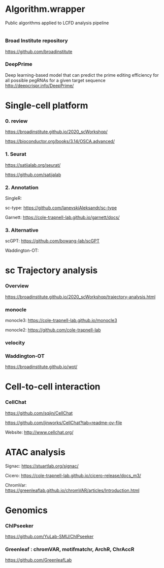 # Algorithm.wrapper

Public algorithms applied to LCFD analysis pipeline

#
### Broad Institute repository
https://github.com/broadinstitute

### DeepPrime
Deep learning-based model that can predict the prime editing efficiency for all possible pegRNAs for a given target sequence
http://deepcrispr.info/DeepPrime/

#
# Single-cell platform

### 0. review
https://broadinstitute.github.io/2020_scWorkshop/

https://bioconductor.org/books/3.14/OSCA.advanced/

### 1. Seurat
https://satijalab.org/seurat/

https://github.com/satijalab

### 2. Annotation
SingleR:   

sc-type:   https://github.com/IanevskiAleksandr/sc-type

Garnett:  https://cole-trapnell-lab.github.io/garnett/docs/


### 3. Alternative
scGPT:  https://github.com/bowang-lab/scGPT

Waddington-OT: 



#
# sc Trajectory analysis

### Overview
https://broadinstitute.github.io/2020_scWorkshop/trajectory-analysis.html

### monocle
monocle3: https://cole-trapnell-lab.github.io/monocle3

monocle2: https://github.com/cole-trapnell-lab

### velocity


### Waddington-OT
https://broadinstitute.github.io/wot/


#
# Cell-to-cell interaction

### CellChat
https://github.com/sqjin/CellChat

https://github.com/jinworks/CellChat?tab=readme-ov-file

Website: http://www.cellchat.org/

#
# ATAC analysis
Signac: https://stuartlab.org/signac/

Cicero: https://cole-trapnell-lab.github.io/cicero-release/docs_m3/

ChromVar: https://greenleaflab.github.io/chromVAR/articles/Introduction.html

#
# Genomics

### ChIPseeker
https://github.com/YuLab-SMU/ChIPseeker

### Greenleaf : chromVAR, motifmatchr, ArchR, ChrAccR
https://github.com/GreenleafLab





